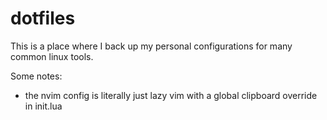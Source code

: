 # dotfiles

This is a place where I back up my personal configurations for many common linux tools.

Some notes:

- the nvim config is literally just lazy vim with a global clipboard override in init.lua
